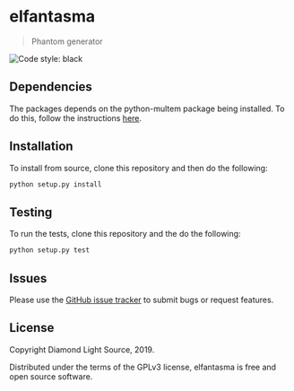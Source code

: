 # elfantasma
> Phantom generator 

![Code style: black](https://img.shields.io/badge/code%20style-black-000000.svg)

## Dependencies

The packages depends on the python-multem package being installed. To do this,
follow the instructions [here](https://github.com/rosalindfranklininstitute/python-multem).

## Installation

To install from source, clone this repository and then do the following:

```sh
python setup.py install
```

## Testing

To run the tests, clone this repository and the do the following:

```sh
python setup.py test
```

## Issues

Please use the [GitHub issue tracker](https://github.com/rosalindfranklininstitute/elfantasma/issues) to submit bugs or request features.

## License

Copyright Diamond Light Source, 2019.

Distributed under the terms of the GPLv3 license, elfantasma is free and open source software.

